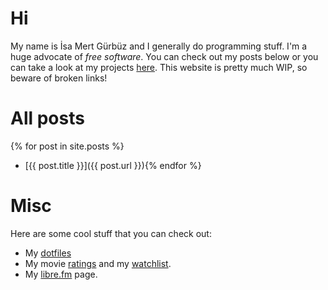 # Hi
My name is İsa Mert Gürbüz and I generally do programming stuff. I'm a huge advocate of _free software_. You can check out my posts below or you can take a look at my projects [here](/projects). This website is pretty much WIP, so beware of broken links!

# All posts
{% for post in site.posts %}
- [{{ post.title }}]({{ post.url }}){% endfor %}

# Misc
Here are some cool stuff that you can check out:
- My [dotfiles](https://github.com/isamert/dotfiles)
- My movie [ratings](https://www.imdb.com/user/ur51538143/ratings) and my [watchlist](https://www.imdb.com/user/ur51538143/watchlist).
- My [libre.fm](https://libre.fm/user/isamert) page.
